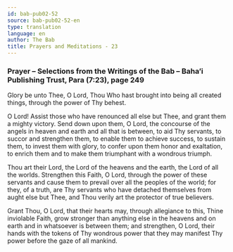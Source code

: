 ```yaml
---
id: bab-pub02-52
source: bab-pub02-52-en
type: translation
language: en
author: The Bab
title: Prayers and Meditations - 23
---
```

### Prayer – Selections from the Writings of the Bab – Baha’i Publishing Trust, Para (7:23), page 249

Glory be unto Thee, O Lord, Thou Who hast brought into being all created things, through the power of Thy behest.

O Lord! Assist those who have renounced all else but Thee, and grant them a mighty victory. Send down upon them, O Lord, the concourse of the angels in heaven and earth and all that is between, to aid Thy servants, to succor and strengthen them, to enable them to achieve success, to sustain them, to invest them with glory, to confer upon them honor and exaltation, to enrich them and to make them triumphant with a wondrous triumph.

Thou art their Lord, the Lord of the heavens and the earth, the Lord of all the worlds. Strengthen this Faith, O Lord, through the power of these servants and cause them to prevail over all the peoples of the world; for they, of a truth, are Thy servants who have detached themselves from aught else but Thee, and Thou verily art the protector of true believers.

Grant Thou, O Lord, that their hearts may, through allegiance to this, Thine inviolable Faith, grow stronger than anything else in the heavens and on earth and in whatsoever is between them; and strengthen, O Lord, their hands with the tokens of Thy wondrous power that they may manifest Thy power before the gaze of all mankind.